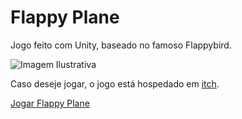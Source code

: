 # Flappy Plane
Jogo feito com Unity, baseado no famoso Flappybird.

![Imagem Ilustrativa](http://res.cloudinary.com/mahenrique94/image/upload/v1525830462/Screen_Shot_2018-05-08_at_22.36.28_p21et2.png)

Caso deseje jogar, o jogo está hospedado em [itch](https://mahenrique94.itch.io/flapplyplane).

[Jogar Flappy Plane](https://mahenrique94.itch.io/flapplyplane)
